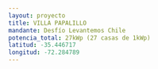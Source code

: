 ```yaml
---
layout: proyecto
title: VILLA PAPALILLO
mandante: Desfío Levantemos Chile
potencia_total: 27kWp (27 casas de 1kWp)
latitud: -35.446717
longitud: -72.284789
---
```

